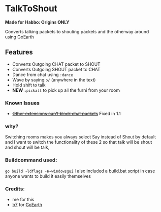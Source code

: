# TalkToShout
**Made for Habbo: Origins ONLY**

Converts talking packets to shouting packets and the otherway around using [GoEarth](https://github.com/xabbo/goearth)

## Features
- Converts Outgoing CHAT packet to SHOUT
- Converts Outgoing SHOUT packet to CHAT
- Dance from chat using `:dance`
- Wave by saying `o/` (anywhere in the text)
- Hold shift to talk
- **NEW** `:pickall` to pick up all the furni from your room

### Known Issues
- ~~[Other extensions can't block chat packets](https://github.com/Edaurd/TalkToShout/issues/1)~~ Fixed in 1.1

### why?
Switching rooms makes you always select Say instead of Shout by default and I want to switch the functionality of these 2 so that talk will be shout and shout will be talk, 

### Buildcommand used:
`go build -ldflags -H=windowsgui`
I also included a build.bat script in case anyone wants to build it easily themselves

### Credits:
- me for this
- [b7](https://github.com/b7c) for [GoEarth](https://github.com/xabbo/goearth)
